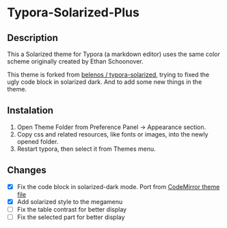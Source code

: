 # Typora-Solarized-Plus

## Description

This a Solarized theme for Typora (a markdown editor) uses the same color scheme originally created by Ethan Schoonover.

This theme is forked from [belenos / typora-solarized](https://github.com/belenos/typora-solarized), trying to fixed the ugly code block in solarized dark. And to add some new things in the theme.

## Instalation

1. Open Theme Folder from Preference Panel → Appearance section.
2. Copy css and related resources, like fonts or images, into the newly opened folder.
3. Restart typora, then select it from Themes menu.

## Changes

 - [x] Fix the code block in solarized-dark mode. Port from [CodeMirror theme file](https://github.com/codemirror/CodeMirror/blob/master/theme/solarized.css)
 - [x] Add solarized style to the megamenu
 - [ ] Fix the table contrast for better display
 - [ ] Fix the selected part for better display
